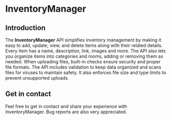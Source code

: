 # InventoryManager 

## Introduction
The **InventoryManager** API  simplifies inventory management by making it easy to add, update, view, and delete items along with their related details. Every item has a name, description, link, images and more. The API also lets you organize items into categories and rooms, adding or removing them as needed. When uploading files, built-in checks ensure security and proper file formats. The API includes validation to keep data organized and scans files for viruses to maintain safety. It also enforces file size and type limits to prevent unsupported uploads.
<br>

## Get in contact
Feel free to get in contact and share your experience with InventoryManager. Bug reports are also very appreciated.
